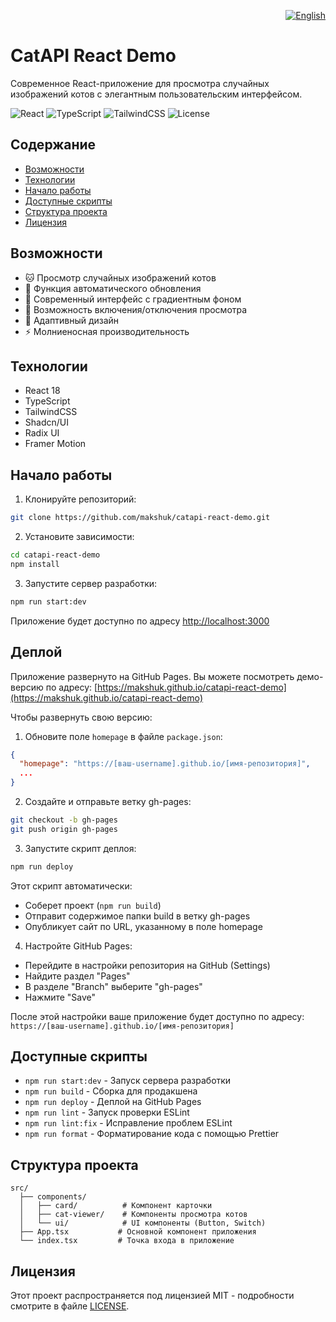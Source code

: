 <p align="right">
  <a href="README.md"><img src="https://img.shields.io/badge/English-blue?style=for-the-badge&logo=github" alt="English"></a>
</p>

# CatAPI React Demo

Современное React-приложение для просмотра случайных изображений котов с элегантным пользовательским интерфейсом.

![React](https://img.shields.io/badge/React-18.3.1-blue)
![TypeScript](https://img.shields.io/badge/TypeScript-4.9.5-blue)
![TailwindCSS](https://img.shields.io/badge/TailwindCSS-3.4.15-blue)
![License](https://img.shields.io/badge/license-MIT-green)

## Содержание

- [Возможности](#возможности)
- [Технологии](#технологии)
- [Начало работы](#начало-работы)
- [Доступные скрипты](#доступные-скрипты)
- [Структура проекта](#структура-проекта)
- [Лицензия](#лицензия)

## Возможности

- 🐱 Просмотр случайных изображений котов
- 🔄 Функция автоматического обновления
- 🎨 Современный интерфейс с градиентным фоном
- 🎯 Возможность включения/отключения просмотра
- 📱 Адаптивный дизайн
- ⚡ Молниеносная производительность

## Технологии

- React 18
- TypeScript
- TailwindCSS
- Shadcn/UI
- Radix UI
- Framer Motion

## Начало работы

1. Клонируйте репозиторий:
```bash
git clone https://github.com/makshuk/catapi-react-demo.git
```

2. Установите зависимости:
```bash
cd catapi-react-demo
npm install
```

3. Запустите сервер разработки:
```bash
npm run start:dev
```

Приложение будет доступно по адресу [http://localhost:3000](http://localhost:3000)

## Деплой

Приложение развернуто на GitHub Pages. Вы можете посмотреть демо-версию по адресу:
[https://makshuk.github.io/catapi-react-demo](https://makshuk.github.io/catapi-react-demo)

Чтобы развернуть свою версию:

1. Обновите поле `homepage` в файле `package.json`:
```json
{
  "homepage": "https://[ваш-username].github.io/[имя-репозитория]",
  ...
}
```

2. Создайте и отправьте ветку gh-pages:
```bash
git checkout -b gh-pages
git push origin gh-pages
```

3. Запустите скрипт деплоя:
```bash
npm run deploy
```

Этот скрипт автоматически:
- Соберет проект (`npm run build`)
- Отправит содержимое папки build в ветку gh-pages
- Опубликует сайт по URL, указанному в поле homepage

4. Настройте GitHub Pages:
- Перейдите в настройки репозитория на GitHub (Settings)
- Найдите раздел "Pages"
- В разделе "Branch" выберите "gh-pages"
- Нажмите "Save"

После этой настройки ваше приложение будет доступно по адресу: `https://[ваш-username].github.io/[имя-репозитория]`

## Доступные скрипты

- `npm run start:dev` - Запуск сервера разработки
- `npm run build` - Сборка для продакшена
- `npm run deploy` - Деплой на GitHub Pages
- `npm run lint` - Запуск проверки ESLint
- `npm run lint:fix` - Исправление проблем ESLint
- `npm run format` - Форматирование кода с помощью Prettier

## Структура проекта

```
src/
  ├── components/
  │   ├── card/          # Компонент карточки
  │   ├── cat-viewer/    # Компоненты просмотра котов
  │   └── ui/            # UI компоненты (Button, Switch)
  ├── App.tsx           # Основной компонент приложения
  └── index.tsx         # Точка входа в приложение
```

## Лицензия

Этот проект распространяется под лицензией MIT - подробности смотрите в файле [LICENSE](LICENSE).